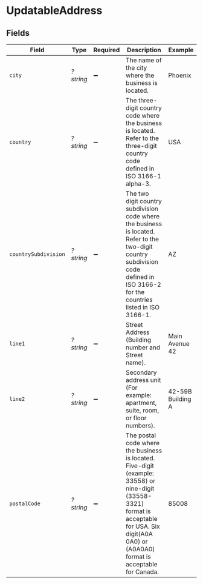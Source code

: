 # UpdatableAddress


## Fields

| Field                                                                                                                                                                                               | Type                                                                                                                                                                                                | Required                                                                                                                                                                                            | Description                                                                                                                                                                                         | Example                                                                                                                                                                                             |
| --------------------------------------------------------------------------------------------------------------------------------------------------------------------------------------------------- | --------------------------------------------------------------------------------------------------------------------------------------------------------------------------------------------------- | --------------------------------------------------------------------------------------------------------------------------------------------------------------------------------------------------- | --------------------------------------------------------------------------------------------------------------------------------------------------------------------------------------------------- | --------------------------------------------------------------------------------------------------------------------------------------------------------------------------------------------------- |
| `city`                                                                                                                                                                                              | *?string*                                                                                                                                                                                           | :heavy_minus_sign:                                                                                                                                                                                  | The name of the city where the business is located.                                                                                                                                                 | Phoenix                                                                                                                                                                                             |
| `country`                                                                                                                                                                                           | *?string*                                                                                                                                                                                           | :heavy_minus_sign:                                                                                                                                                                                  | The three-digit country code where the business is located. Refer to the three-digit country code defined in ISO 3166-1 alpha-3.                                                                    | USA                                                                                                                                                                                                 |
| `countrySubdivision`                                                                                                                                                                                | *?string*                                                                                                                                                                                           | :heavy_minus_sign:                                                                                                                                                                                  | The two digit country subdivision code where the business is located. Refer to the two-digit country subdivision code defined in ISO 3166-2 for the countries listed in ISO 3166-1.                 | AZ                                                                                                                                                                                                  |
| `line1`                                                                                                                                                                                             | *?string*                                                                                                                                                                                           | :heavy_minus_sign:                                                                                                                                                                                  | Street Address (Building number and Street name).                                                                                                                                                   | Main Avenue 42                                                                                                                                                                                      |
| `line2`                                                                                                                                                                                             | *?string*                                                                                                                                                                                           | :heavy_minus_sign:                                                                                                                                                                                  | Secondary address unit (For example: apartment, suite, room, or floor numbers).                                                                                                                     | 42-59B Building A                                                                                                                                                                                   |
| `postalCode`                                                                                                                                                                                        | *?string*                                                                                                                                                                                           | :heavy_minus_sign:                                                                                                                                                                                  | The postal code where the business is located. Five-digit (example: 33558) or nine-digit (33558-3321) format is acceptable for USA. Six digit(A0A 0A0) or (A0A0A0) format is acceptable for Canada. | 85008                                                                                                                                                                                               |